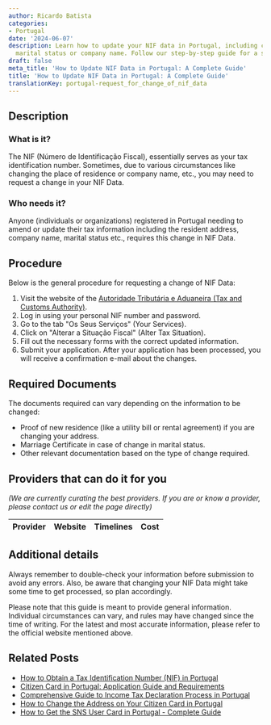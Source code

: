 ```yaml
---
author: Ricardo Batista
categories:
- Portugal
date: '2024-06-07'
description: Learn how to update your NIF data in Portugal, including changing address,
  marital status or company name. Follow our step-by-step guide for a smooth process.
draft: false
meta_title: 'How to Update NIF Data in Portugal: A Complete Guide'
title: 'How to Update NIF Data in Portugal: A Complete Guide'
translationKey: portugal-request_for_change_of_nif_data
---
```


## Description
### What is it?
The NIF (Número de Identificação Fiscal), essentially serves as your tax identification number. Sometimes, due to various circumstances like changing the place of residence or company name, etc., you may need to request a change in your NIF Data.

### Who needs it?
Anyone (individuals or organizations) registered in Portugal needing to amend or update their tax information including the resident address, company name, marital status etc., requires this change in NIF Data.

## Procedure
Below is the general procedure for requesting a change of NIF Data:
1. Visit the website of the [Autoridade Tributária e Aduaneira (Tax and Customs Authority)](https://www.portaldasfinancas.gov.pt/).
2. Log in using your personal NIF number and password.
3. Go to the tab "Os Seus Serviços" (Your Services).
4. Click on "Alterar a Situação Fiscal" (Alter Tax Situation).
5. Fill out the necessary forms with the correct updated information.
6. Submit your application. After your application has been processed, you will receive a confirmation e-mail about the changes.

## Required Documents
The documents required can vary depending on the information to be changed:
- Proof of new residence (like a utility bill or rental agreement) if you are changing your address.
- Marriage Certificate in case of change in marital status.
- Other relevant documentation based on the type of change required.

## Providers that can do it for you

_(We are currently curating the best providers. If you are or know a provider, please contact us or edit the page directly)_

| Provider        |     Website     |     Timelines    |       Cost      |
| --------------- | --------------- |  :-------------: | :-------------: |

## Additional details
Always remember to double-check your information before submission to avoid any errors. Also, be aware that changing your NIF Data might take some time to get processed, so plan accordingly.

Please note that this guide is meant to provide general information. Individual circumstances can vary, and rules may have changed since the time of writing. For the latest and most accurate information, please refer to the official website mentioned above.


## Related Posts

- [How to Obtain a Tax Identification Number (NIF) in Portugal](https://tramitit.com/guides/portugal/request_for_tax_identification_number_nif/)
- [Citizen Card in Portugal: Application Guide and Requirements](https://tramitit.com/guides/portugal/request_for_citizen_card/)
- [Comprehensive Guide to Income Tax Declaration Process in Portugal](https://tramitit.com/guides/portugal/request_for_income_tax_declaration/)
- [How to Change the Address on Your Citizen Card in Portugal](https://tramitit.com/guides/portugal/change_of_address_on_citizen_card/)
- [How to Get the SNS User Card in Portugal - Complete Guide](https://tramitit.com/guides/portugal/request_for_sns_user_card/)